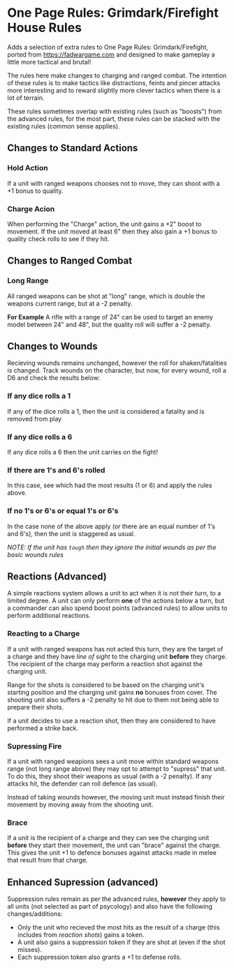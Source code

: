 # One Page Rules: Grimdark/Firefight House Rules
Adds a selection of extra rules to One Page Rules: Grimdark/Firefight, ported from https://fadwargame.com and designed to make gameplay a little more tactical and brutal!

The rules here make changes to charging and ranged combat. The intention of these rules is to make tactics like distractions, feints and pincer attacks more interesting and to reward slightly more clever tactics when there is a lot of terrain.

These rules sometimes overlap with existing rules (such as "boosts") from the advanced rules, for the most part, these rules can be stacked with the existing rules (common sense applies).

## Changes to Standard Actions

### Hold Action
If a unit with ranged weapons chooses not to move, they can shoot with a +1 bonus to quality.

### Charge Acion
When performing the "Charge" action, the unit gains a +2" boost to movement. If the unit moved at least 6" then they also gain a +1 bonus to quality check rolls to see if they hit.

## Changes to Ranged Combat

### Long Range
All ranged weapons can be shot at "long" range, which is double the weapons current range, but at a -2 penalty.

**For Example** A rifle with a range of 24" can be used to target an enemy model between 24" and 48", but the quality roll will suffer a -2 penalty.

## Changes to Wounds

Recieving wounds remains unchanged, however the roll for shaken/fatalities is changed. Track wounds on the character, but now, for every wound, roll a D6 and check the results below:

### If any dice rolls a 1

If any of the dice rolls a 1, then the unit is considered a fatality and is removed from play

### If any dice rolls a 6

If any dice rolls a 6 then the unit carries on the fight!

### If there are 1's and 6's rolled

In this case, see which had the most results (1 or 6) and apply the rules above.

### If no 1's or 6's or equal 1's or 6's

In the case none of the above apply (or there are an equal number of 1's and 6's), then the unit is staggered as usual.

*NOTE: If the unit has `tough` then they ignore the initial wounds as per the basic wounds rules*

## Reactions (Advanced)

A simple reactions system allows a unit to act when it is not their turn, to a limited degree. A unit can only perform **one** of the actions below a turn, but a commander can also spend boost points (advanced rules) to allow units to perform additional reactions.

### Reacting to a Charge

If a unit with ranged weapons has not acted this turn, they are the target of a charge and they have *line of sight* to the charging unit **before** they charge. The recipient of the charge may perform a reaction shot against the charging unit.

Range for the shots is considered to be based on the charging unit's starting position and the charging unit gains **no** bonuses from cover. The shooting unit also suffers a -2 penalty to hit due to them not being able to prepare their shots.

If a unit decides to use a reaction shot, then they are considered to have performed a strike back.

### Supressing Fire

If a unit with ranged weapions sees a unit move within standard weapons range (not long range above) they may opt to attempt to "supress" that unit. To do this, they shoot their weapons as usual (with a -2 penalty). If any attacks hit, the defender can roll defence (as usual).

Instead of taking wounds however, the moving unit must instead finish their movement by moving away from the shooting unit.

### Brace

If a unit is the recipient of a charge and they can see the charging unit **before** they start their movement, the unit can "brace" against the charge. This gives the unit +1 to defence bonuses against attacks made in melee that result from that charge.

## Enhanced Supression (advanced)
Suppression rules remain as per the advanced rules, **however** they apply to all units (not selected as part of psycology) and also have the following changes/additions:

* Only the unit who recieved the most hits as the result of a charge (this includes from *reaction shots*) gains a token.
* A unit also gains a suppression token if they are shot at (even if the shot misses).
* Each suppression token also grants a +1 to defense rolls.
